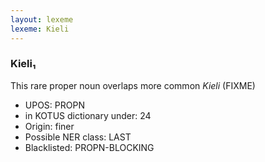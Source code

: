 ```yaml
---
layout: lexeme
lexeme: Kieli
---
```


###  Kieli₁

This rare proper noun overlaps more common *Kieli* (FIXME)
* UPOS:  PROPN
* in KOTUS dictionary under:  24
* Origin:  finer
* Possible NER class:  LAST
* Blacklisted:  PROPN-BLOCKING

